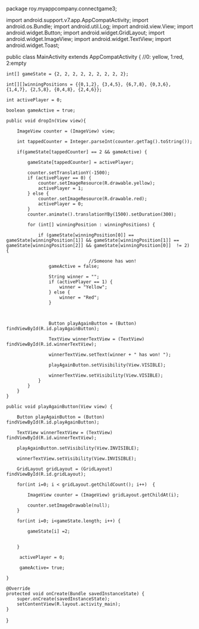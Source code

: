 package roy.myappcompany.connectgame3;

import android.support.v7.app.AppCompatActivity;
import android.os.Bundle;
import android.util.Log;
import android.view.View;
import android.widget.Button;
import android.widget.GridLayout;
import android.widget.ImageView;
import android.widget.TextView;
import android.widget.Toast;

public class MainActivity extends AppCompatActivity {
    //0: yellow, 1:red, 2:empty

    int[] gameState = {2, 2, 2, 2, 2, 2, 2, 2, 2};

    int[][]winningPositions = {{0,1,2}, {3,4,5}, {6,7,8}, {0,3,6}, {1,4,7}, {2,5,8}, {0,4,8}, {2,4,6}};

    int activePlayer = 0;

    boolean gameActive = true;

    public void dropIn(View view){

        ImageView counter = (ImageView) view;

        int tappedCounter = Integer.parseInt(counter.getTag().toString());

        if(gameState[tappedCounter] == 2 && gameActive) {

            gameState[tappedCounter] = activePlayer;

            counter.setTranslationY(-1500);
            if (activePlayer == 0) {
                counter.setImageResource(R.drawable.yellow);
                activePlayer = 1;
            } else {
                counter.setImageResource(R.drawable.red);
                activePlayer = 0;
            }
            counter.animate().translationYBy(1500).setDuration(300);

            for (int[] winningPosition : winningPositions) {

                if (gameState[winningPosition[0]] == gameState[winningPosition[1]] && gameState[winningPosition[1]] == gameState[winningPosition[2]] && gameState[winningPosition[0]]  != 2)  {

                                   //Someone has won!
                    gameActive = false;

                    String winner = "";
                    if (activePlayer == 1) {
                        winner = "Yellow";
                    } else {
                        winner = "Red";
                    }



                    Button playAgainButton = (Button) findViewById(R.id.playAgainButton);

                    TextView winnerTextView = (TextView) findViewById(R.id.winnerTextView);

                    winnerTextView.setText(winner + " has won! ");

                    playAgainButton.setVisibility(View.VISIBLE);

                    winnerTextView.setVisibility(View.VISIBLE);
                }
            }
        }
    }

    public void playAgainButton(View view) {

        Button playAgainButton = (Button) findViewById(R.id.playAgainButton);

        TextView winnerTextView = (TextView) findViewById(R.id.winnerTextView);

        playAgainButton.setVisibility(View.INVISIBLE);

        winnerTextView.setVisibility(View.INVISIBLE);

        GridLayout gridLayout = (GridLayout) findViewById(R.id.gridLayout);

        for(int i=0; i < gridLayout.getChildCount(); i++)  {

            ImageView counter = (ImageView) gridLayout.getChildAt(i);

            counter.setImageDrawable(null);
        }

        for(int i=0; i<gameState.length; i++) {

            gameState[i] =2;


        }

         activePlayer = 0;

         gameActive= true;

    }

    @Override
    protected void onCreate(Bundle savedInstanceState) {
        super.onCreate(savedInstanceState);
        setContentView(R.layout.activity_main);
    }
}

